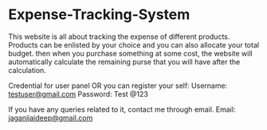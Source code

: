 # Expense-Tracking-System
This website is all about tracking the expense of different products. Products can be enlisted by your choice and you can also allocate your total budget. then when you purchase something at some cost, the website will automatically calculate the remaining purse that you will have after the calculation.

Credential for user panel  OR you can register your self:
Username: testuser@gmail.com
Password: Test @123

If you have any queries related to it, contact me through email. Email: jaganijaideep@gmail.com
